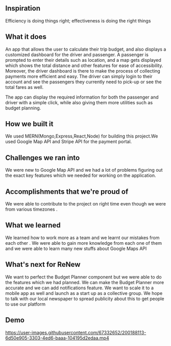 ## Inspiration

Efficiency is doing things right; effectiveness is doing the right things

## What it does
An app that allows the user to calculate their trip budget, and also displays a customized dashboard for the driver and passenger. A passenger is prompted to enter their details such as location, and a map gets displayed which shows the total distance and other features for ease of accessibility. Moreover, the driver dashboard is there to make the process of collecting payments more efficient and easy. The driver can simply login to their account and see the passengers they currently need to pick-up or see the total fares as well.

The app can display the required information for both the passenger and driver with a simple click, while also giving them more utilities such as budget planning. 

## How we built it
We used MERN(Mongo,Express,React,Node) for building this project.We used Google Map API and Stripe API for the payment  portal. 

## Challenges we ran into
We were new to Google Map API and we had a lot of problems figuring out the exact key features which we needed for working on the application. 

## Accomplishments that we're proud of
We were able to contribute to the project on right time even though we were from various timezones .

## What we learned
We learned how to work more as a team and we learnt our mistakes from each other . We were able to gain more knowledge from each one of them and we were able to learn many new stuffs about Google Maps API

## What's next for ReNew
We want to perfect the Budget Planner component but we were able to do the features which we had planned. We can make the Budget Planner more accurate and we can add notifications feature. We want to scale it to a mobile app as well and launch as a start up as a collective group. We hope to talk with our local newspaper to spread publicity about this to get people to use our platform

## Demo

https://user-images.githubusercontent.com/67332652/200188113-6d50e905-3303-4ed6-baaa-104195d2edaa.mp4

